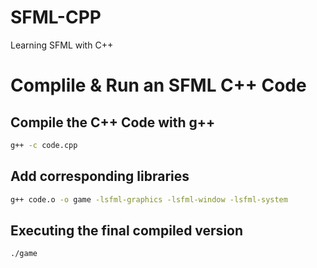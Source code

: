 # SFML-CPP
Learning SFML with C++

# Complile & Run an SFML C++ Code

## Compile the C++ Code with g++
```sh
g++ -c code.cpp
```

## Add corresponding libraries
```sh
g++ code.o -o game -lsfml-graphics -lsfml-window -lsfml-system
```

## Executing the final compiled version
```sh
./game
```